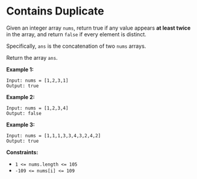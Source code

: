 # Contains Duplicate

Given an integer array `nums`, return true if any value appears **at least twice** in the array, and return `false` if every element is distinct.

Specifically, `ans` is the concatenation of two `nums` arrays.

Return the array `ans`.

**Example 1:**

    Input: nums = [1,2,3,1]
    Output: true

**Example 2:**

    Input: nums = [1,2,3,4]
    Output: false

**Example 3:**

    Input: nums = [1,1,1,3,3,4,3,2,4,2]
    Output: true

**Constraints:**

- `1 <= nums.length <= 105`
- `-109 <= nums[i] <= 109`
